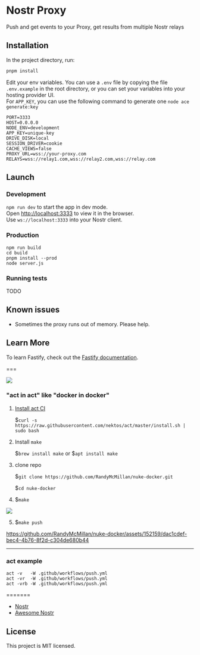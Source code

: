 # Nostr Proxy
Push and get events to your Proxy, get results from multiple Nostr relays

## Installation

In the project directory, run:

```sh
pnpm install
```

Edit your env variables. You can use a `.env` file by copying the file `.env.example` in the root directory, or you can set your variables into your hosting provider UI.\
For `APP_KEY`, you can use the following command to generate one `node ace generate:key`

```
PORT=3333
HOST=0.0.0.0
NODE_ENV=development
APP_KEY=unique-key
DRIVE_DISK=local
SESSION_DRIVER=cookie
CACHE_VIEWS=false
PROXY_URL=wss://your-proxy.com
RELAYS=wss://relay1.com,wss://relay2.com,wss://relay.com
```

## Launch

### Development

`npm run dev` to start the app in dev mode.\
Open [http://localhost:3333](http://localhost:3333) to view it in the browser.\
Use `ws://localhost:3333` into your Nostr client.

### Production

```
npm run build
cd build
pnpm install --prod
node server.js
```

### Running tests

TODO

## Known issues
- Sometimes the proxy runs out of memory. Please help.

## Learn More

To learn Fastify, check out the [Fastify documentation](https://www.fastify.io/docs/latest/).

===

![](https://raw.githubusercontent.com/wiki/nektos/act/img/logo-150.png)

### "act in act" like "docker in docker"

1. [Install act CI](https://github.com/nektos/act#installation)

	$`curl -s https://raw.githubusercontent.com/nektos/act/master/install.sh | sudo bash`

2. Install `make`

	$`brew install make`
or
	$`apt install make`

3. clone repo

	$`git clone https://github.com/RandyMcMillan/nuke-docker.git`

	$`cd nuke-docker`

4. $`make`

![](./make.png)

5. $`make push`

https://github.com/RandyMcMillan/nuke-docker/assets/152159/dac1cdef-bec4-4b76-8f2d-c304de680b44

---

### act example

```
act -v   -W .github/workflows/push.yml
act -vr  -W .github/workflows/push.yml
act -vrb -W .github/workflows/push.yml
```
=======
- [Nostr](https://github.com/nostr-protocol/nostr)
- [Awesome Nostr](https://github.com/aljazceru/awesome-nostr)

## License

This project is MIT licensed.
